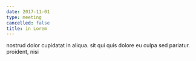 ```yaml
---
date: 2017-11-01
type: meeting
cancelled: false
title: in Lorem
---
```

nostrud dolor cupidatat in aliqua. sit qui quis dolore eu culpa sed pariatur. proident, nisi